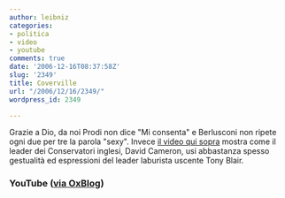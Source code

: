 ```yaml
---
author: leibniz
categories:
- politica
- video
- youtube
comments: true
date: '2006-12-16T08:37:58Z'
slug: '2349'
title: Coverville
url: "/2006/12/16/2349/"
wordpress_id: 2349

---
```

Grazie a Dio, da noi Prodi non dice "Mi consenta" e Berlusconi non ripete ogni due per tre la parola "sexy". Invece [il video qui sopra](https://www.youtube.com/watch?v=DbEtaDkZyT4#) mostra come il leader dei Conservatori inglesi, David Cameron, usi abbastanza spesso gestualità ed espressioni del leader laburista uscente Tony Blair. 

### YouTube ([via OxBlog](https://oxblog.blogspot.com/2006/12/british-politics-youtube-clip-of-day.html))
